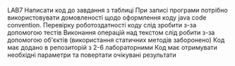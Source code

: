 LAB7
Написати код до завдання з таблиці
При записі програми потрібно використовувати домовленості щодо оформлення коду java code convention.
Перевірку роботоздатності коду слід зробити з-за допомогою тестів
Виконання операцій над текстом слід робити з-за допомогою об'єктів (використання статичних методів заборонено)
Код має додано в репозиторій з 2-6 лабораторними
Код має отримувати необхідні параметри та повертати очікувані результати
